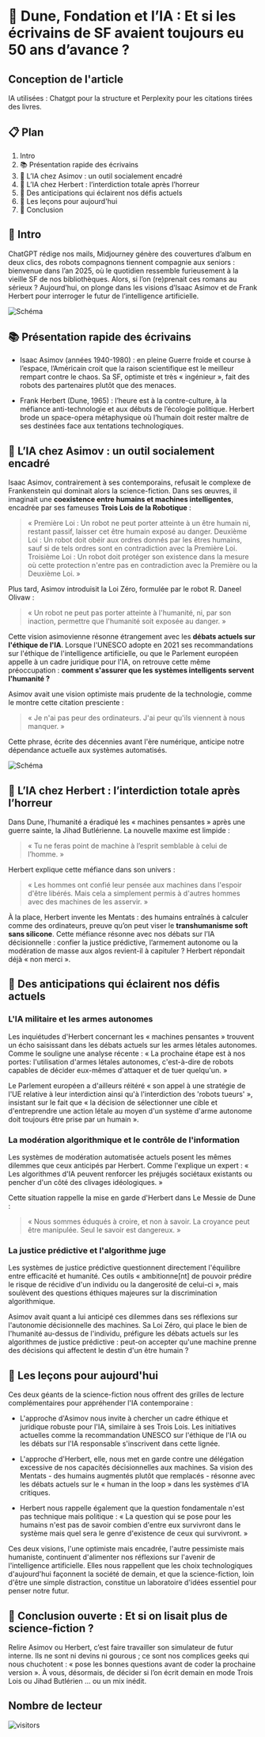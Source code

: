 # 🔮 Dune, Fondation et l’IA : Et si les écrivains de SF avaient toujours eu 50 ans d’avance ?

## Conception de l'article

IA utilisées : Chatgpt pour la structure et Perplexity pour les citations tirées des livres.

## 📋 Plan

1. Intro
2. 📚 Présentation rapide des écrivains
3. 🤖 L’IA chez Asimov : un outil socialement encadré
4. 🧠 L’IA chez Herbert : l’interdiction totale après l’horreur
5. 🎯 Des anticipations qui éclairent nos défis actuels
6. 🔮 Les leçons pour aujourd'hui
7. 💬 Conclusion



## 🧩 Intro

ChatGPT rédige nos mails, Midjourney génère des couvertures d’album en deux clics, des robots compagnons tiennent compagnie aux seniors : bienvenue dans l’an 2025, où le quotidien ressemble furieusement à la vieille SF de nos bibliothèques. Alors, si l’on (re)prenait ces romans au sérieux ? Aujourd’hui, on plonge dans les visions d’Isaac Asimov et de Frank Herbert pour interroger le futur de l’intelligence artificielle.

![Schéma](./images/Dune.png)


## 📚 Présentation rapide des écrivains

- Isaac Asimov (années 1940-1980) : en pleine Guerre froide et course à l’espace, l’Américain croit que la raison scientifique est le meilleur rempart contre le chaos. Sa SF, optimiste et très « ingénieur », fait des robots des partenaires plutôt que des menaces.

- Frank Herbert (Dune, 1965) : l’heure est à la contre-culture, à la méfiance anti-technologie et aux débuts de l’écologie politique. Herbert brode un space-opera métaphysique où l’humain doit rester maître de ses destinées face aux tentations technologiques.




## 🤖 L’IA chez Asimov : un outil socialement encadré
Isaac Asimov, contrairement à ses contemporains, refusait le complexe de Frankenstein qui dominait alors la science-fiction. Dans ses œuvres, il imaginait une **coexistence entre humains et machines intelligentes**, encadrée par ses fameuses **Trois Lois de la Robotique** :
> « Première Loi : Un robot ne peut porter atteinte à un être humain ni, restant passif, laisser cet être humain exposé au danger. Deuxième Loi : Un robot doit obéir aux ordres donnés par les êtres humains, sauf si de tels ordres sont en contradiction avec la Première Loi. Troisième Loi : Un robot doit protéger son existence dans la mesure où cette protection n'entre pas en contradiction avec la Première ou la Deuxième Loi. »


Plus tard, Asimov introduisit la Loi Zéro, formulée par le robot R. Daneel Olivaw : 
> « Un robot ne peut pas porter atteinte à l'humanité, ni, par son inaction, permettre que l'humanité soit exposée au danger. »

Cette vision asimovienne résonne étrangement avec les **débats actuels sur l'éthique de l'IA**. Lorsque l'UNESCO adopte en 2021 ses recommandations sur l'éthique de l'intelligence artificielle, ou que le Parlement européen appelle à un cadre juridique pour l'IA, on retrouve cette même préoccupation : **comment s'assurer que les systèmes intelligents servent l'humanité ?**

Asimov avait une vision optimiste mais prudente de la technologie, comme le montre cette citation presciente : 

> « Je n'ai pas peur des ordinateurs. J'ai peur qu'ils viennent à nous manquer. » 

Cette phrase, écrite des décennies avant l'ère numérique, anticipe notre dépendance actuelle aux systèmes automatisés.

![Schéma](./images/Fondation.png)


## 🧠 L’IA chez Herbert : l’interdiction totale après l’horreur
Dans Dune, l’humanité a éradiqué les « machines pensantes » après une guerre sainte, la Jihad Butlérienne. La nouvelle maxime est limpide :

> « Tu ne feras point de machine à l’esprit semblable à celui de l’homme. »

Herbert explique cette méfiance dans son univers : 

> « Les hommes ont confié leur pensée aux machines dans l'espoir d'être libérés. Mais cela a simplement permis à d'autres hommes avec des machines de les asservir. »

À la place, Herbert invente les Mentats : des humains entraînés à calculer comme des ordinateurs, preuve qu’on peut viser le **transhumanisme soft sans silicone**. Cette méfiance résonne avec nos débats sur l’IA décisionnelle : confier la justice prédictive, l’armement autonome ou la modération de masse aux algos revient-il à capituler ? Herbert répondait déjà « non merci ». 

## 🎯 Des anticipations qui éclairent nos défis actuels
### L'IA militaire et les armes autonomes
Les inquiétudes d'Herbert concernant les « machines pensantes » trouvent un écho saisissant dans les débats actuels sur les armes létales autonomes. Comme le souligne une analyse récente : « La prochaine étape est à nos portes: l'utilisation d'armes létales autonomes, c'est-à-dire de robots capables de décider eux-mêmes d'attaquer et de tuer quelqu'un. »

Le Parlement européen a d'ailleurs réitéré « son appel à une stratégie de l'UE relative à leur interdiction ainsi qu'à l'interdiction des 'robots tueurs' », insistant sur le fait que « la décision de sélectionner une cible et d'entreprendre une action létale au moyen d'un système d'arme autonome doit toujours être prise par un humain ».

### La modération algorithmique et le contrôle de l'information
Les systèmes de modération automatisée actuels posent les mêmes dilemmes que ceux anticipés par Herbert. Comme l'explique un expert : « Les algorithmes d'IA peuvent renforcer les préjugés sociétaux existants ou pencher d'un côté des clivages idéologiques. »

Cette situation rappelle la mise en garde d'Herbert dans Le Messie de Dune : 

> « Nous sommes éduqués à croire, et non à savoir. La croyance peut être manipulée. Seul le savoir est dangereux. »

### La justice prédictive et l'algorithme juge

Les systèmes de justice prédictive questionnent directement l'équilibre entre efficacité et humanité. Ces outils « ambitionne[nt] de pouvoir prédire le risque de récidive d'un individu ou la dangerosité de celui-ci », mais soulèvent des questions éthiques majeures sur la discrimination algorithmique.

Asimov avait quant a lui anticipé ces dilemmes dans ses réflexions sur l'autonomie décisionnelle des machines. Sa Loi Zéro, qui place le bien de l'humanité au-dessus de l'individu, préfigure les débats actuels sur les algorithmes de justice prédictive : peut-on accepter qu'une machine prenne des décisions qui affectent le destin d'un être humain ?


## 🔮 Les leçons pour aujourd'hui

Ces deux géants de la science-fiction nous offrent des grilles de lecture complémentaires pour appréhender l'IA contemporaine :

- L'approche d'Asimov nous invite à chercher un cadre éthique et juridique robuste pour l'IA, similaire à ses Trois Lois. Les initiatives actuelles comme la recommandation UNESCO sur l'éthique de l'IA ou les débats sur l'IA responsable s'inscrivent dans cette lignée.

- L'approche d'Herbert, elle, nous met en garde contre une délégation excessive de nos capacités décisionnelles aux machines. Sa vision des Mentats - des humains augmentés plutôt que remplacés - résonne avec les débats actuels sur le « human in the loop » dans les systèmes d'IA critiques.

- Herbert nous rappelle également que la question fondamentale n'est pas technique mais politique : « La question qui se pose pour les humains n'est pas de savoir combien d'entre eux survivront dans le système mais quel sera le genre d'existence de ceux qui survivront. »

Ces deux visions, l'une optimiste mais encadrée, l'autre pessimiste mais humaniste, continuent d'alimenter nos réflexions sur l'avenir de l'intelligence artificielle. Elles nous rappellent que les choix technologiques d'aujourd'hui façonnent la société de demain, et que la science-fiction, loin d'être une simple distraction, constitue un laboratoire d'idées essentiel pour penser notre futur.

## 💬 Conclusion ouverte : Et si on lisait plus de science-fiction ?
Relire Asimov ou Herbert, c’est faire travailler son simulateur de futur interne. Ils ne sont ni devins ni gourous ; ce sont nos complices geeks qui nous chuchotent : « pose les bonnes questions avant de coder la prochaine version ». À vous, désormais, de décider si l’on écrit demain en mode Trois Lois ou Jihad Butlérien … ou un mix inédit.


## Nombre de lecteur 

![visitors](https://visitor-badge.laobi.icu/badge?page_id=DeadLeMulet.Blog.Article2)
